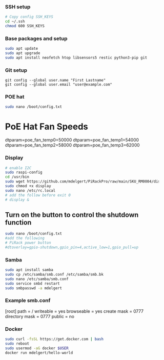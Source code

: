 ### SSH setup
```bash
# Copy config SSH_KEYS
cd ~/.ssh
chmod 600 SSH_KEYS
```

### Base packages and setup
```bash
sudo apt update
sudo apt upgrade
sudo apt install neofetch htop libsensors5 restic python3-pip git
```

### Git setup
```
git config --global user.name "First Lastname"
git config --global user.email "user@example.com"
```

### POE hat
```bash
sudo nano /boot/config.txt
```

# PoE Hat Fan Speeds
dtparam=poe_fan_temp0=50000
dtparam=poe_fan_temp1=54000
dtparam=poe_fan_temp2=58000
dtparam=poe_fan_temp3=62000

### Display
```bash
# enable I2C
sudo raspi-config 
cd /usr/bin
sudo wget https://github.com/mdelgert/PiRackPro/raw/main/SKU_RM0004/display
sudo chmod +x display
sudo nano /etc/rc.local 
# add the follow before exit 0
# display &
```

## Turn on the button to control the shutdown function
```bash
sudo nano /boot/config.txt
#add the following
# PiRack power button
#dtoverlay=gpio-shutdown,gpio_pin=4,active_low=1,gpio_pull=up
```

### Samba
```bash
sudo apt install samba
sudo cp /etc/samba/smb.conf /etc/samba/smb.bk
sudo nano /etc/samba/smb.conf
sudo service smbd restart
sudo smbpasswd -a mdelgert
```

### Example smb.conf
[root]
   path = /
   writeable = yes
   browseable = yes
   create mask = 0777
   directory mask = 0777
   public = no

### Docker
```bash
sudo curl -fsSL https://get.docker.com | bash
sudo reboot
sudo usermod -aG docker $USER
docker run mdelgert/hello-world
```